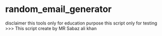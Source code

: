 # random_email_generator
disclaimer this tools only for education purpose this script only for testing >>> This script create by MR Sabaz ali khan 
